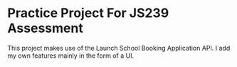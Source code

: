 # Practice Project For JS239 Assessment

This project makes use of the Launch School Booking Application API.  I add my own features mainly in the form of a
UI.